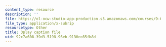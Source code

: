 ```yaml
---
content_type: resource
description: ''
file: https://ol-ocw-studio-app-production.s3.amazonaws.com/courses/9-00sc-introduction-to-psychology-fall-2011/92c7a60839d3519896eb9130ee85fb8d_SFPPw6sDHEI.vtt
file_type: application/x-subrip
resourcetype: Other
title: 3play caption file
uid: 92c7a608-39d3-5198-96eb-9130ee85fb8d
---
```

